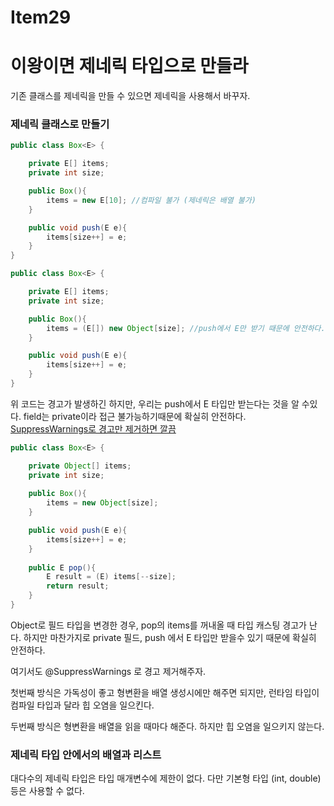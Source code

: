# Item29

# 이왕이면 제네릭 타입으로 만들라

기존 클래스를 제네릭을 만들 수 있으면 제네릭을 사용해서 바꾸자.

### 제네릭 클래스로 만들기

```java
public class Box<E> {

    private E[] items;
    private int size;

    public Box(){
        items = new E[10]; //컴파일 불가 (제네릭은 배열 불가)
    }

    public void push(E e){
        items[size++] = e;
    }
}

```

```java
public class Box<E> {

    private E[] items;
    private int size;

    public Box(){
        items = (E[]) new Object[size]; //push에서 E만 받기 때문에 안전하다. 
    }

    public void push(E e){
        items[size++] = e;
    }
}
```

위 코드는 경고가 발생하긴 하지만, 우리는 push에서 E 타입만 받는다는 것을 알 수있다. field는 private이라 접근 불가능하기때문에 확실히 안전하다. [SuppressWarnings로 경고만 제거하면 깔끔](https://www.notion.so/SuppressWarnings-99d853703e3e409688853ba8d6973128)

```java
public class Box<E> {

    private Object[] items;
    private int size;
    
    public Box(){
        items = new Object[size];
    }

    public void push(E e){
        items[size++] = e;
    }
    
    public E pop(){
        E result = (E) items[--size];
        return result;
    }
}
```

Object로 필드 타입을 변경한 경우, pop의 items를 꺼내올 때 타입 캐스팅 경고가 난다. 하지만 마찬가지로 private 필드, push 에서 E 타입만 받을수 있기 때문에 확실히 안전하다.

여기서도 @SuppressWarnings 로 경고 제거해주자.

첫번째 방식은 가독성이 좋고 형변환을 배열 생성시에만 해주면 되지만, 런타임 타입이 컴파일 타입과 달라 힙 오염을 일으킨다.

두번째 방식은 형변환을 배열을 읽을 때마다 해준다. 하지만 힙 오염을 일으키지 않는다.

### 제네릭 타입 안에서의 배열과 리스트

대다수의 제네릭 타입은 타입 매개변수에 제한이 없다. 다만 기본형 타입 (int, double) 등은 사용할 수 없다.